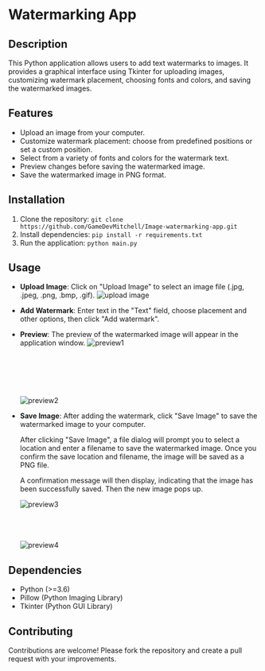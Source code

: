 # Watermarking App

## Description

This Python application allows users to add text watermarks to images. It provides a graphical interface using Tkinter for uploading images, customizing watermark placement, choosing fonts and colors, and saving the watermarked images.

## Features

- Upload an image from your computer.
- Customize watermark placement: choose from predefined positions or set a custom position.
- Select from a variety of fonts and colors for the watermark text.
- Preview changes before saving the watermarked image.
- Save the watermarked image in PNG format.

## Installation

1. Clone the repository:
   `git clone https://github.com/GameDevMitchell/Image-watermarking-app.git`
2. Install dependencies:
   `pip install -r requirements.txt`
3. Run the application:
   `python main.py`


## Usage

- **Upload Image**: Click on "Upload Image" to select an image file (.jpg, .jpeg, .png, .bmp, .gif).
  ![upload image](https://github.com/GameDevMitchell/Image-watermarking-app/assets/146736445/bd8a0687-b293-4fe5-96d0-7f6f04795bdd)

- **Add Watermark**: Enter text in the "Text" field, choose placement and other options, then click "Add watermark".
- **Preview**: The preview of the watermarked image will appear in the application window.
  ![preview1](https://github.com/GameDevMitchell/Image-watermarking-app/assets/146736445/def99739-7f00-449d-a56b-e1b05b8b7a73)
  <br><br><br><br><br><br>

  ![preview2](https://github.com/GameDevMitchell/Image-watermarking-app/assets/146736445/e8b37dc8-65a4-4379-90c8-4263d53b7bad)


- **Save Image**: After adding the watermark, click "Save Image" to save the watermarked image to your computer.
  
  After clicking "Save Image", a file dialog will prompt you to select a location and enter a filename to save the watermarked image. Once you confirm the save location and filename, the image will be saved as a PNG file.

  A confirmation message will then display, indicating that the image has been successfully saved. Then the new image pops up.

  ![preview3](https://github.com/GameDevMitchell/Image-watermarking-app/assets/146736445/167f4f42-3301-4d2d-a434-18153146b656)
  <br><br><br><br>

  ![preview4](https://github.com/GameDevMitchell/Image-watermarking-app/assets/146736445/d8c8c0e6-4764-4ae6-b839-25313a43580c)



## Dependencies

- Python (>=3.6)
- Pillow (Python Imaging Library)
- Tkinter (Python GUI Library)

## Contributing

Contributions are welcome! Please fork the repository and create a pull request with your improvements.

<!-- ## License

This project is licensed under the MIT License - see the LICENSE file for details. -->

   
